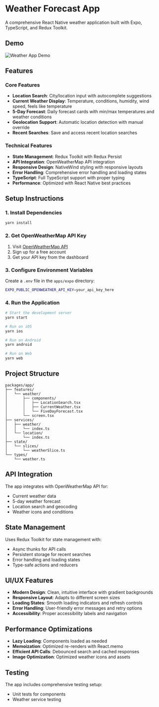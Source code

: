 # Weather Forecast App

A comprehensive React Native weather application built with Expo, TypeScript, and Redux Toolkit.

## Demo

![Weather App Demo](assets/demo/demo.gif)

## Features

### Core Features

- **Location Search**: City/location input with autocomplete suggestions
- **Current Weather Display**: Temperature, conditions, humidity, wind speed, feels like temperature
- **5-Day Forecast**: Daily forecast cards with min/max temperatures and weather conditions
- **Geolocation Support**: Automatic location detection with manual override
- **Recent Searches**: Save and access recent location searches

### Technical Features

- **State Management**: Redux Toolkit with Redux Persist
- **API Integration**: OpenWeatherMap API integration
- **Responsive Design**: NativeWind styling with responsive layouts
- **Error Handling**: Comprehensive error handling and loading states
- **TypeScript**: Full TypeScript support with proper typing
- **Performance**: Optimized with React Native best practices

## Setup Instructions

### 1. Install Dependencies

```bash
yarn install
```

### 2. Get OpenWeatherMap API Key

1. Visit [OpenWeatherMap API](https://openweathermap.org/api)
2. Sign up for a free account
3. Get your API key from the dashboard

### 3. Configure Environment Variables

Create a `.env` file in the `apps/expo` directory:

```bash
EXPO_PUBLIC_OPENWEATHER_API_KEY=your_api_key_here
```

### 4. Run the Application

```bash
# Start the development server
yarn start

# Run on iOS
yarn ios

# Run on Android
yarn android

# Run on Web
yarn web
```

## Project Structure

```
packages/app/
├── features/
│   └── weather/
│       ├── components/
│       │   ├── LocationSearch.tsx
│       │   ├── CurrentWeather.tsx
│       │   └── FiveDayForecast.tsx
│       └── screen.tsx
├── services/
│   ├── weather/
│   │   └── index.ts
│   └── location/
│       └── index.ts
├── state/
│   └── slices/
│       └── weatherSlice.ts
└── types/
    └── weather.ts
```

## API Integration

The app integrates with OpenWeatherMap API for:

- Current weather data
- 5-day weather forecast
- Location search and geocoding
- Weather icons and conditions

## State Management

Uses Redux Toolkit for state management with:

- Async thunks for API calls
- Persistent storage for recent searches
- Error handling and loading states
- Type-safe actions and reducers

## UI/UX Features

- **Modern Design**: Clean, intuitive interface with gradient backgrounds
- **Responsive Layout**: Adapts to different screen sizes
- **Loading States**: Smooth loading indicators and refresh controls
- **Error Handling**: User-friendly error messages and retry options
- **Accessibility**: Proper accessibility labels and navigation

## Performance Optimizations

- **Lazy Loading**: Components loaded as needed
- **Memoization**: Optimized re-renders with React.memo
- **Efficient API Calls**: Debounced search and cached responses
- **Image Optimization**: Optimized weather icons and assets

## Testing

The app includes comprehensive testing setup:

- Unit tests for components
- Weather service testing
